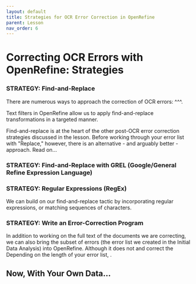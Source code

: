 ```yaml
---
layout: default
title: Strategies for OCR Error Correction in OpenRefine
parent: Lesson
nav_order: 6
---
```

# Correcting OCR Errors with OpenRefine: Strategies

### STRATEGY: Find-and-Replace

There are numerous ways to approach the correction of OCR errors: ^^^. 

Text filters in OpenRefine allow us to apply find-and-replace transformations in a targeted manner. 

Find-and-replace is at the heart of the other post-OCR error correction strategies discussed in the lesson. Before working through your error list with "Replace," however, there is an alternative - and arguably better - approach. Read on...

### STRATEGY: Find-and-Replace with GREL (Google/General Refine Expression Language)


### STRATEGY: Regular Expressions (RegEx)

We can build on our find-and-replace tactic by incorporating regular expressions, or matching sequences of characters.

### STRATEGY: Write an Error-Correction Program

In addition to working on the full text of the documents we are correcting, we can also bring the subset of errors (the error list we created in the Initial Data Analysis) into OpenRefine. Although it does not  and correct the  Depending on the length of your error list, .

## Now, With Your Own Data...
